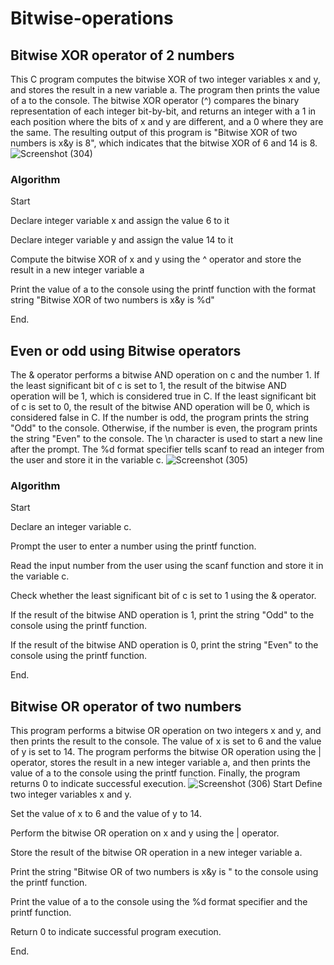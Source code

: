 # Bitwise-operations
## Bitwise XOR operator of 2 numbers
This C program computes the bitwise XOR of two integer variables x and y, and stores the result in a new variable a. 
The program then prints the value of a to the console. 
The bitwise XOR operator (^) compares the binary representation of each integer bit-by-bit, and returns an integer with a 1 in each position where the bits of x and y are different, and a 0 where they are the same. 
The resulting output of this program is "Bitwise XOR of two numbers is x&y is 8", which indicates that the bitwise XOR of 6 and 14 is 8.
![Screenshot (304)](https://user-images.githubusercontent.com/125993593/234580248-8feefaa8-09d1-4e0d-b278-cb1767d81faf.png)
### Algorithm
Start

Declare integer variable x and assign the value 6 to it

Declare integer variable y and assign the value 14 to it

Compute the bitwise XOR of x and y using the ^ operator and store the result in a new integer variable a

Print the value of a to the console using the printf function with the format string "Bitwise XOR of two numbers is x&y is %d"

End.

## Even or odd using Bitwise operators
The & operator performs a bitwise AND operation on c and the number 1. 
If the least significant bit of c is set to 1, the result of the bitwise AND operation will be 1, 
which is considered true in C. If the least significant bit of c is set to 0, the result of the bitwise AND operation will be 0, which is considered false in C.
If the number is odd, the program prints the string "Odd" to the console. Otherwise,
if the number is even, the program prints the string "Even" to the console.
The \n character is used to start a new line after the prompt.
The %d format specifier tells scanf to read an integer from the user and store it in the variable c.
![Screenshot (305)](https://user-images.githubusercontent.com/125993593/234582413-2c80c7b2-5a19-43ad-a824-ba5f4e0560dc.png)
### Algorithm
Start

Declare an integer variable c.

Prompt the user to enter a number using the printf function.

Read the input number from the user using the scanf function and store it in the variable c.

Check whether the least significant bit of c is set to 1 using the & operator.

If the result of the bitwise AND operation is 1, print the string "Odd" to the console using the printf function.

If the result of the bitwise AND operation is 0, print the string "Even" to the console using the printf function.

End.

## Bitwise OR operator of two numbers
This program performs a bitwise OR operation on two integers x and y, and then prints the result to the console. 
The value of x is set to 6 and the value of y is set to 14.
The program performs the bitwise OR operation using the | operator, stores the result in a new integer variable a, and then prints the value of a to the console using the printf function. Finally, the program returns 0 to indicate successful execution.
![Screenshot (306)](https://user-images.githubusercontent.com/125993593/234585344-150e5ffd-3800-4d87-9f09-f4118df1e06e.png)
Start
Define two integer variables x and y.


Set the value of x to 6 and the value of y to 14.

Perform the bitwise OR operation on x and y using the | operator.

Store the result of the bitwise OR operation in a new integer variable a.

Print the string "Bitwise OR of two numbers is x&y is " to the console using the printf function.


Print the value of a to the console using the %d format specifier and the printf function.

Return 0 to indicate successful program execution.

End.






